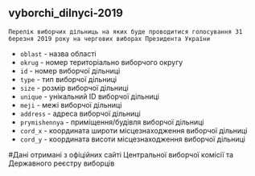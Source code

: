 ## vyborchi_dilnyci-2019
    Перелік виборчих дільниць на яких буде проводитися голосування 31 березня 2019 року на чергових виборах Президента України
* ```oblast``` - назва області
* ```okrug``` - номер територіально виборчого округу
* ```id``` - номер виборчої дільниці
* ```type``` - тип виборчої дільниці
* ```size``` - розмір виборчої дільниці
* ```unique``` - унікальний ID виборчої дільниці
* ```meji``` - межі виборчої дільниці
* ```address``` - адреса виборчої дільниці
* ```prymishennya``` - приміщення/будівля виборчої дільниці
* ```cord_x``` - координата широти місцезнаходження виборчої дільниці
* ```cord_y``` - координата висоти місцезнаходження виборчої дільниці


#Дані отримані з офіційних сайті Центральної виборчої комісії та Державного реєстру виборців
